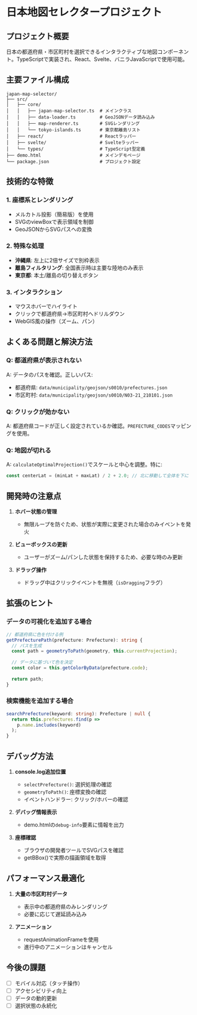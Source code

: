 # 日本地図セレクタープロジェクト

## プロジェクト概要
日本の都道府県・市区町村を選択できるインタラクティブな地図コンポーネント。TypeScriptで実装され、React、Svelte、バニラJavaScriptで使用可能。

## 主要ファイル構成
```
japan-map-selector/
├── src/
│   ├── core/
│   │   ├── japan-map-selector.ts  # メインクラス
│   │   ├── data-loader.ts         # GeoJSONデータ読み込み
│   │   ├── map-renderer.ts        # SVGレンダリング
│   │   └── tokyo-islands.ts       # 東京都離島リスト
│   ├── react/                     # Reactラッパー
│   ├── svelte/                    # Svelteラッパー
│   └── types/                     # TypeScript型定義
├── demo.html                      # メインデモページ
└── package.json                   # プロジェクト設定
```

## 技術的な特徴

### 1. 座標系とレンダリング
- メルカトル投影（簡易版）を使用
- SVGのviewBoxで表示領域を制御
- GeoJSONからSVGパスへの変換

### 2. 特殊な処理
- **沖縄県**: 左上に2倍サイズで別枠表示
- **離島フィルタリング**: 全国表示時は主要な陸地のみ表示
- **東京都**: 本土/離島の切り替えボタン

### 3. インタラクション
- マウスホバーでハイライト
- クリックで都道府県→市区町村へドリルダウン
- WebGIS風の操作（ズーム、パン）

## よくある問題と解決方法

### Q: 都道府県が表示されない
A: データのパスを確認。正しいパス:
- 都道府県: `data/municipality/geojson/s0010/prefectures.json`
- 市区町村: `data/municipality/geojson/s0010/N03-21_210101.json`

### Q: クリックが効かない
A: 都道府県コードが正しく設定されているか確認。`PREFECTURE_CODES`マッピングを使用。

### Q: 地図が切れる
A: `calculateOptimalProjection()`でスケールと中心を調整。特に:
```typescript
const centerLat = (minLat + maxLat) / 2 + 2.0; // 北に移動して全体を下に
```

## 開発時の注意点

1. **ホバー状態の管理**
   - 無限ループを防ぐため、状態が実際に変更された場合のみイベントを発火
   
2. **ビューボックスの更新**
   - ユーザーがズーム/パンした状態を保持するため、必要な時のみ更新

3. **ドラッグ操作**
   - ドラッグ中はクリックイベントを無視（`isDragging`フラグ）

## 拡張のヒント

### データの可視化を追加する場合
```typescript
// 都道府県に色を付ける例
getPrefecturePath(prefecture: Prefecture): string {
  // パスを生成
  const path = geometryToPath(geometry, this.currentProjection);
  
  // データに基づいて色を決定
  const color = this.getColorByData(prefecture.code);
  
  return path;
}
```

### 検索機能を追加する場合
```typescript
searchPrefecture(keyword: string): Prefecture | null {
  return this.prefectures.find(p => 
    p.name.includes(keyword)
  );
}
```

## デバッグ方法

1. **console.log追加位置**
   - `selectPrefecture()`: 選択処理の確認
   - `geometryToPath()`: 座標変換の確認
   - イベントハンドラー: クリック/ホバーの確認

2. **デバッグ情報表示**
   - demo.htmlの`debug-info`要素に情報を出力

3. **座標確認**
   - ブラウザの開発者ツールでSVGパスを確認
   - getBBox()で実際の描画領域を取得

## パフォーマンス最適化

1. **大量の市区町村データ**
   - 表示中の都道府県のみレンダリング
   - 必要に応じて遅延読み込み

2. **アニメーション**
   - requestAnimationFrameを使用
   - 進行中のアニメーションはキャンセル

## 今後の課題

- [ ] モバイル対応（タッチ操作）
- [ ] アクセシビリティ向上
- [ ] データの動的更新
- [ ] 選択状態の永続化